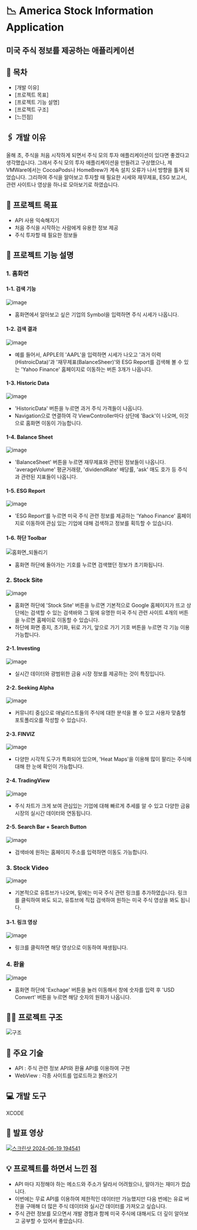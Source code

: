 #  📉 America Stock Information Application
## 미국 주식 정보를 제공하는 애플리케이션

## 📑 목차
- [개발 이유]
- [프로젝트 목표]
- [프로젝트 기능 설명]
- [프로젝트 구조]
- [느낀점]


## 🖇 개발 이유
올해 초, 주식을 처음 시작하게 되면서 주식 모의 투자 애플리케이션이 있다면 좋겠다고 생각했습니다.
그래서 주식 모의 투자 애플리케이션을 만들려고 구상했으나, 제 VMWare에서는 CocoaPods나 HomeBrew가
계속 설치 오류가 나서 방향을 틀게 되었습니다. 그리하여 주식을 알아보고 투자할 때 필요한 시세와 
재무제표, ESG 보고서, 관련 사이트나 영상을 하나로 모아보기로 하였습니다.

## 🔎 프로젝트 목표
- API 사용 익숙해지기
- 처음 주식을 시작하는 사람에게 유용한 정보 제공
- 주식 투자할 때 필요한 정보들

## 📂 프로젝트 기능 설명

### 1. 홈화면
#### 1-1. 검색 기능
![image](https://github.com/songjiyou/StockProject_2/assets/150700768/d77b5ea4-edd9-4dd2-a573-143b67c8147e)
- 홈화면에서 알아보고 싶은 기업의 Symbol을 입력하면 주식 시세가 나옵니다.


#### 1-2. 검색 결과
![image](https://github.com/songjiyou/StockProject_2/assets/150700768/92e37ea5-aafa-458c-b764-946012f3aade)
- 예를 들어서, APPLE의 'AAPL'을 입력하면 시세가 나오고 '과거 이력(HistroicData)'과 '재무제표(BalanceSheer)'와 ESG Report를 검색해 볼 수 있는 'Yahoo Finance' 홈페이지로 이동하는 버튼 3개가 나옵니다.


#### 1-3. Historic Data
![image](https://github.com/songjiyou/StockProject_2/assets/150700768/8d1b8fec-acab-49c3-8fda-731d62bd7303)
- 'HistoricData' 버튼을 누르면 과거 주식 가격들이 나옵니다.
- Navigation으로 연결하여 각 ViewController마다 상단에 'Back'이 나오며, 이것으로 홈화면 이동이 가능합니다.


#### 1-4. Balance Sheet
![image](https://github.com/songjiyou/StockProject_2/assets/150700768/b84381eb-9f5f-4b9f-9b36-56ccb4c4e6f7)
- 'BalanceSheet' 버튼을 누르면 재무제표와 관련된 정보들이 나옵니다. 'averageVolume' 평균거래량, 'dividendRate' 배당률, 'ask' 매도 호가 등 주식과 관련된 지표들이 나옵니다.


#### 1-5. ESG Report
![image](https://github.com/songjiyou/StockProject_2/assets/150700768/9dd8bb75-2d91-47d1-bba9-74b6a372632c)
- 'ESG Report'를 누르면 미국 주식 관련 정보를 제공하는 'Yahoo Finance' 홈페이지로 이동하여 관심 있는 기업에 대해 검색하고 정보를 획득할 수 있습니다.


#### 1-6. 하단 Toolbar
![홈화면_되돌리기](https://github.com/songjiyou/StockProject_2/assets/150700768/6d7461c5-01a5-4966-ac7c-8c32978e1ee0)
- 홈화면 하단에 돌아가는 기호를 누르면 검색했던 정보가 초기화됩니다.


### 2. Stock Site
![image](https://github.com/songjiyou/StockProject_2/assets/150700768/06604235-acf3-4f1a-91e8-470c27a42707)
- 홈화면 하단에 'Stock Site' 버튼을 누르면 기본적으로 Google 홈페이지가 뜨고 상단에는 검색할 수 있는 검색바와 그 밑에 유명한 미국 주식 관련 사이트 4개의 버튼을 누르면 홈페이로 이동할 수 있습니다.
- 하단에 화면 중지, 초기화, 뒤로 가기, 앞으로 가기 기호 버튼을 누르면 각 기능 이용 가능합니다.


#### 2-1. Investing
![image](https://github.com/songjiyou/StockProject_2/assets/150700768/22dd4483-7e39-491d-8d6f-c67a618245bc)
- 실시간 데이터와 광범위한 금융 시장 정보를 제공하는 것이 특징입니다.


#### 2-2. Seeking Alpha
![image](https://github.com/songjiyou/StockProject_2/assets/150700768/6fc07ade-b89a-4c5b-af58-84d5252fe2bb)
- 커뮤니티 중심으로 애널리스트들의 주식에 대한 분석을 볼 수 있고 사용자 맞춤형 포토폴리오를 작성할 수 있습니다.

  
#### 2-3. FINVIZ
![image](https://github.com/songjiyou/StockProject_2/assets/150700768/18decc62-360a-4ca7-82ba-f2968082528d)
- 다양한 시각적 도구가 특화되어 있으며, 'Heat Maps'을 이용해 많이 팔리는 주식에 대해 한 눈에 확인이 가능합니다.


#### 2-4. TradingView
![image](https://github.com/songjiyou/StockProject_2/assets/150700768/92df6f75-82a6-4d5b-a535-608f98cb2f11)
- 주식 차트가 크게 보여 관심있는 기업에 대해 빠르게 추세를 알 수 있고 다양한 금융 시장의 실시간 데이터와 연동됩니다.


#### 2-5. Search Bar + Search Button
![image](https://github.com/songjiyou/StockProject_2/assets/150700768/5342f5f6-f837-4ebf-80ff-5c9ec1e8d7d9)

- 검색바에 원하는 홈페이지 주소를 입력하면 이동도 가능합니다.


### 3. Stock Video
![image](https://github.com/songjiyou/StockProject_2/assets/150700768/08d7d8e3-3798-460e-ba73-1d72b1b0e139)

- 기본적으로 유튜브가 나오며, 밑에는 미국 주식 관련 링크를 추가하였습니다. 링크를 클릭하여 봐도 되고, 유튜브에 직접 검색하여 원하는 미국 주식 영상을 봐도 됩니다.


#### 3-1. 링크 영상
![image](https://github.com/songjiyou/StockProject_2/assets/150700768/7328102c-ee9c-495e-a75f-560a6c9886c0)
- 링크를 클릭하면 해당 영상으로 이동하여 재생됩니다.


### 4. 환율
![image](https://github.com/songjiyou/StockProject_2/assets/150700768/f26b055a-af45-46ec-8f48-d51415868e67)
- 홈화면 하단에 'Exchage' 버튼을 눌러 이동해서 창에 숫자를 입력 후 'USD Convert' 버튼을 누르면 해당 숫자의 원화가 나옵니다.


## ⛓️‍💥 프로젝트 구조
![구조](https://github.com/songjiyou/StockProject_2/assets/150700768/5a7d3be6-2d63-43f2-85f4-a89d8586ca29)


## 🔧 주요 기술
- API : 주식 관련 정보 API와 환율 API를 이용하여 구현
- WebView : 각종 사이트를 업로드하고 불러오기


## 💻 개발 도구
XCODE 


## 🎥 발표 영상
[![스크린샷 2024-06-19 194541](https://github.com/songjiyou/StockProject_2/assets/150700768/c5a68e36-f7d1-4cfb-b4da-4a60fcc3da97)](https://youtu.be/CQGhYMK7sxM)



## 💡 프로젝트를 하면서 느낀 점
- API 마다 지정해야 하는 메소드와 주소가 달라서 어려웠으나, 알아가는 재미가 컸습니다.
- 이번에는 무료 API를 이용하여 제한적인 데이터만 가능했지만 다음 번에는 유료 버전을 구매해 더 많은 주식 데이터와 실시간 데이터를 가져오고 싶습니다.
- 주식 관련 정보를 모으면서 개발 경험과 함께 미국 주식에 대해서도 더 깊이 알아보고 공부할 수 있어서 좋았습니다.


